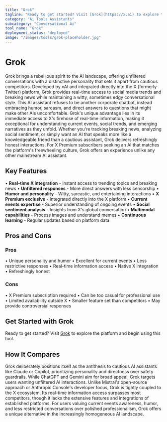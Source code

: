```yaml
---
title: "Grok"
tagline: "Ready to get started? Visit [Grok](https://x.ai) to explore the platform and begin using this tool...."
category: "Ai Tools Assistants"
subcategory: "Conversational Ai"
tool_name: "Grok"
deployment_status: "deployed"
image: "/images/tools/grok-placeholder.jpg"
---
```


# Grok

Grok brings a rebellious spirit to the AI landscape, offering unfiltered conversations with a distinctive personality that sets it apart from cautious competitors. Developed by xAI and integrated directly into the X (formerly Twitter) platform, Grok provides real-time access to social media trends and breaking news while maintaining a witty, sometimes edgy conversational style. This AI assistant refuses to be another corporate chatbot, instead embracing humor, sarcasm, and direct answers to questions that might make other AIs uncomfortable. Grok's unique advantage lies in its immediate access to X's firehose of real-time information, making it exceptional for understanding current events, social trends, and emerging narratives as they unfold. Whether you're tracking breaking news, analyzing social sentiment, or simply want an AI that speaks more like a knowledgeable friend than a cautious assistant, Grok delivers refreshingly honest interactions. For X Premium subscribers seeking an AI that matches the platform's freewheeling culture, Grok offers an experience unlike any other mainstream AI assistant.

## Key Features

• **Real-time X integration** - Instant access to trending topics and breaking news
• **Unfiltered responses** - More direct answers with less censorship
• **Humor and personality** - Witty, sarcastic, and entertaining interactions
• **X Premium exclusive** - Integrated directly into the X platform
• **Current events expertise** - Superior understanding of ongoing events
• **Social sentiment analysis** - Insights from X's global conversation
• **Multimodal capabilities** - Process images and understand memes
• **Continuous learning** - Regular updates based on platform data

## Pros and Cons

### Pros
• Unique personality and humor
• Excellent for current events
• Less restrictive responses
• Real-time information access
• Native X integration
• Refreshingly honest

### Cons
• X Premium subscription required
• Can be too casual for professional use
• Limited availability outside X
• Smaller feature set than competitors
• May provide controversial responses

## Get Started with Grok

Ready to get started? Visit [Grok](https://x.ai) to explore the platform and begin using this tool.

## How It Compares

Grok deliberately positions itself as the antithesis to cautious AI assistants like Claude or Copilot, prioritizing personality and directness over safety guardrails. While ChatGPT and Gemini aim for broad appeal, Grok targets users wanting unfiltered AI interactions. Unlike Mistral's open-source approach or Anthropic Console's developer focus, Grok is tightly coupled to the X ecosystem. Its real-time information access surpasses most competitors, though it lacks the extensive features and integrations of established platforms. For users valuing current events awareness, humor, and less restricted conversations over polished professionalism, Grok offers a unique alternative in the increasingly homogeneous AI landscape.